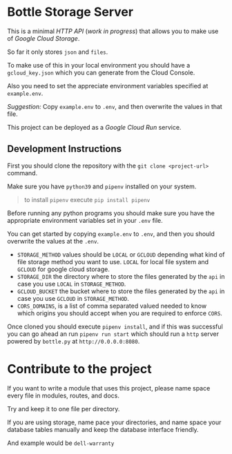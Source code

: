 # Bottle Storage Server

This is a minimal _HTTP API_ (_work in progress_) that allows you
to make use of _Google Cloud Storage_.

So far it only stores `json` and `files`.

To make use of this in your local environment you should have a
`gcloud_key.json` which you can generate from the Cloud Console.

Also you need to set the appreciate environment variables specified at
`example.env`.

_Suggestion:_ Copy `example.env` to `.env`, and then overwrite the values
in that file.

This project can be deployed as a _Google Cloud Run_ service.

## Development Instructions

First you should clone the repository with the `git clone <project-url>` command.

Make sure you have `python39` and `pipenv` installed on your system.

> to install `pipenv` execute `pip install pipenv`

Before running any python programs you should make sure you have the appropriate 
environment variables set in your `.env` file.

You can get started by copying `example.env` to `.env`, and then you should
overwrite the values at the `.env`.

 - `STORAGE_METHOD` values should be `LOCAL` or `GCLOUD` depending what kind of
 file storage method you want to use. `LOCAL` for local file system and `GCLOUD` for
 google cloud storage.
 - `STORAGE_DIR` the directory where to store the files generated by the `api` in case you use `LOCAL` in `STORAGE_METHOD`.
 - `GCLOUD_BUCKET` the bucket where to store the files generated by the `api` in case you use `GCLOUD` in `STORAGE_METHOD`.
 - `CORS_DOMAINS`, is a list of comma separated valued needed to know which origins you should accept when you are required to enforce `CORS`.

Once cloned you should execute `pipenv install`, and if this was successful you can
go ahead an run `pipenv run start` which should run a `http` server powered by
`bottle.py` at `http://0.0.0.0:8080`.


# Contribute to the project

If you want to write a module that uses this project, please
name space every file in modules, routes, and docs.

Try and keep it to one file per directory.

If you are using storage, name pace your directories, and name space
your database tables manually and keep the database interface 
friendly.

And example would be `dell-warranty`
